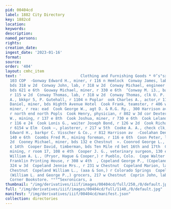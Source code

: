 ```yaml
---
pid: 00404cd
label: 1882 City Directory
key: 1882cd
location: 
keywords: 
description: 
named_persons: 
rights: 
creation_date: 
ingest_date: '2023-01-16'
format: 
source: 
order: '404'
layout: cmhc_item
text: '                          Clothing and Furnishing Goods * ®’s"sxcsia''s."""  CON
  103 COP  -Gonway Edward H., miner, r 116 n Hemlock  Conway James, lab Grant Smelter,
  bds 318 w 2d  Conway John, lab, r 318 w 2d  Conway Michael, engineer Lee Basin Mine,
  bds 621 e 6th  Gouway Michael, miner, r 330 e 6th  ‘Conway M. i3., barkpr Ben Dixon,
  r 115 w 2d  Conway Thomas, lab, r 318 w 2d  Conway Thomas, clk U. P. Ry.  Cook Charles
  A., bkkpr 5, P. Gutehall, r 1104 n Poplar  ook Charles A., actor,r 113 e 5th  Cook
  Daniel, miner, bds Highth Avenue Hotel  Cook Frank, teamster, r 406 w 2d  Cook Gearge,
  miner, r rea: ead  Cook George W., agt D. & R.G. Ry., 300 Harrison av and at depot,
  r north end north Popls  Cook Henry, physician, r 802 w 3d cor Dexter  Cook Ifenry
  W., mining, r 137 e 8th  Cook Joshua, miner, r 730 e 6th  Cook Leland’E., miner,
  r 116 e 24  Cook Lonis G., waiter Joseph Bond, r 126 w 2d  Cook Richard, smelter,
  r 6154 w Elm  Cook —, plasterer, r 217 w 5th  Cooke A. A., check clk, r 914n Poplar  Cooke
  Edward H., barkpr C. Visscher & Co., r 812 Harrison av  -Coolahan Dennis, saloon,
  140 e 6th  Coombs Fred M., mining foreman, r 116 e 6th  Coon Peter, lab, r 112 w
  2d  Cooney Michael, miner, bds 132 e Chestnut  ». Coonrod George L., miner, r_ 512
  ¢ 14th  Cooper David, timberman, bds Ten Mile rd bet 16th and 17th  Cooper Isaac,
  mining, r room 17, 108 e 4th  Cooper J. G., veterinary surgeon, 130 e 3d.  Cooper
  William A. L., (Pryor, Hague & Cooper,) r Pueblo, Colo.  Cope Walter S., printer
  Franklin Printing House, r 308 w 4th  , Copeland George P., (Copeland & Son,) r
  324 w 3d  Copeland Jennie Mrs., r 231 w Chestnut  Copeland Marion, lab, r 231 w
  Chestnut  Copeland William L., (aaa & Son,) r Colorado Springs  Copeland & Son,
  (William L. and George P.,) grocers, 217 w Chestnut  Coprin John, lab Grant Smelter  ‘The
  Corner Bookstore. °°°“Sexronicars, a                                          '
thumbnail: "/img/derivatives/iiif/images/00404cd/full/250,/0/default.jpg"
full: "/img/derivatives/iiif/images/00404cd/full/1140,/0/default.jpg"
manifest: "/img/derivatives/iiif/00404cd/manifest.json"
collection: directories
---
```

